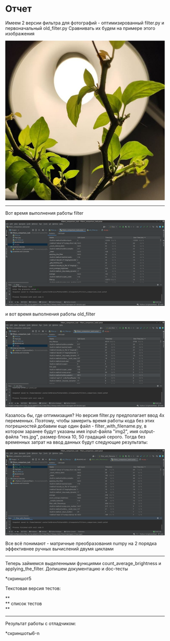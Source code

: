 <h1>Отчет</h1>

Имеем 2 версии фильтра для фотографий - оптимизированный filter.py и первоначальный old_filter.py
Сравнивать их будем на примере этого изображения

![Screenshot](img2.jpg)

_____

Вот время выполнения работы filter

![Screenshot](filter_results.png)

и вот время выполнения работы old_filter

![Screenshot](old_filter_results.png)

Казалось бы, где оптимизация? Но версия filter.py предполагает ввод 4х переменных. Поэтому, чтобы замерить время работы кода без этих погрешностей добавим еще один файл - filter_with_filename.py, в котором заранее будут указаны имя input-файла "img2", имя output-файла "res.jpg", размер блока 10, 50 градаций серого. Тогда без временных затрат на ввод данных будут следующие результаты:

![Screenshot](filter_with_filename_results.png)

Все всё понимают - матричные преобразования numpy на 2 порядка эффективнее ручных вычислений двумя циклами
_____

Теперь займемся выделенными функциями count_average_brightness и applying_the_filter. Допишем документацию и doc-тесты

*скриншот5

Текстовая версия тестов:

** <br/>
** список тестов <br/>
** <br/>

______

Результат работы с отладчиком:

*скриншоты6-n
